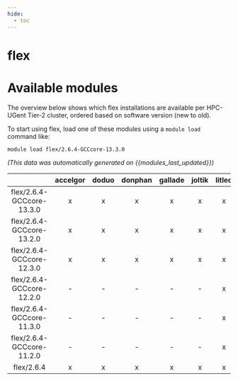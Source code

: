 ```yaml
---
hide:
  - toc
---
```


flex
====

# Available modules


The overview below shows which flex installations are available per HPC-UGent Tier-2 cluster, ordered based on software version (new to old).

To start using flex, load one of these modules using a `module load` command like:

```shell
module load flex/2.6.4-GCCcore-13.3.0
```

*(This data was automatically generated on {{modules_last_updated}})*  

| |accelgor|doduo|donphan|gallade|joltik|litleo|shinx|
| :---: | :---: | :---: | :---: | :---: | :---: | :---: | :---: |
|flex/2.6.4-GCCcore-13.3.0|x|x|x|x|x|x|x|
|flex/2.6.4-GCCcore-13.2.0|x|x|x|x|x|x|x|
|flex/2.6.4-GCCcore-12.3.0|x|x|x|x|x|x|x|
|flex/2.6.4-GCCcore-12.2.0|-|-|-|-|-|x|x|
|flex/2.6.4-GCCcore-11.3.0|-|-|-|-|-|x|x|
|flex/2.6.4-GCCcore-11.2.0|-|-|-|-|-|x|x|
|flex/2.6.4|x|x|x|x|x|x|x|

